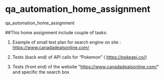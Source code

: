 # qa_automation_home_assignment
qa_automation_home_assignment

##This home assignment include couple of tasks:

1. Example of small test plan for search engine on site : https://www.canadadealsonline.com/

2. Tests (back end) of API calls for “Pokemon” ( https://pokeapi.co/)

3. Tests (front end) of the website "https://www.canadadealsonline.com/" and specific the search box
